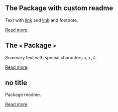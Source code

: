 <!-- markdownlint-disable -->

## The Package with custom readme

Text with [link](packages/package%20custom%20readme/README.md) and [link](<packages/package custom readme/README.md> "title") and footnote.

[Read more](<packages/package custom readme/CUSTOM.md>).

## The `<` Package `>`

Summary text with special characters `<`, `>`, `&`.

[Read more](<packages/package/README.md>).

## no title

Package readme.

[Read more](<packages/no title/README.md>).
